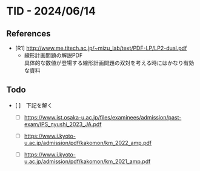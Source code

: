 # TID - 2024/06/14
<!--
## Learnings
- 
- 
-->


## References
- [R1] http://www.me.titech.ac.jp/~mizu_lab/text/PDF-LP/LP2-dual.pdf
  - 線形計画問題の解説PDF<br>
    具体的な数値が登場する線形計画問題の双対を考える時にはかなり有効な資料



## Todo
- [ ]　下記を解く
  - [ ] https://www.ist.osaka-u.ac.jp/files/examinees/admission/past-exam/IPS_nyushi_2023_JA.pdf
  - [ ] https://www.i.kyoto-u.ac.jp/admission/pdf/kakomon/km_2022_amp.pdf
  - [ ] https://www.i.kyoto-u.ac.jp/admission/pdf/kakomon/km_2021_amp.pdf


